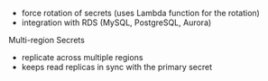 - force rotation of secrets (uses Lambda function for the rotation)
- integration with RDS (MySQL, PostgreSQL, Aurora)

Multi-region Secrets
- replicate across multiple regions
- keeps read replicas in sync with the primary secret